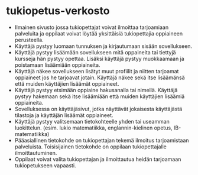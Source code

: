 # tukiopetus-verkosto

- Ilmainen sivusto jossa tukiopettajat voivat ilmoittaa tarjoamiaan palveluita ja oppilaat voivat löytää yksittäisiä tukiopettajia oppiaineen perusteella.
- Käyttäjä pystyy luomaan tunnuksen ja kirjautumaan sisään sovellukseen.
- Käyttäjä pystyy lisäämään sovellukseen mitä oppaineita tai tiettyjä kursseja hän pystyy opettaa. Lisäksi käyttäjä pystyy muokkaamaan ja poistamaan lisäämiään oppiaineita.
- Käyttäjä näkee sovellukseen lisätyt muut profiilit ja niitten tarjoamat oppiaineet jos he tarjoavat jotain. Käyttäjä näkee sekä itse lisäämänsä että muiden käyttäjien lisäämät oppiaineet.
- Käyttäjä pystyy etsimään oppiaine hakusanalla tai nimellä. Käyttäjä pystyy hakemaan sekä itse lisäämiään että muiden käyttäjien lisäämiä oppiaineita.
- Sovelluksessa on käyttäjäsivut, jotka näyttävät jokaisesta käyttäjästä tilastoja ja käyttäjän lisäämät oppiaineet.
- Käyttäjä pystyy valitsemaan tietokohteelle yhden tai useamman luokittelun. (esim. lukio matematiikka, englannin-kielinen opetus, IB-matematiikka)
- Pääasiallinen tietokohde on tukiopettajan tekemä ilmoitus tarjoamistaan palveluista. Toisisijainen tietokohde on oppilaan tukiopettajalle ilmoittautuminen.
- Oppilaat voivat valita tukiopettajan ja ilmoittautua heidän tarjoamaan tukiopetukseen vapaasti.
